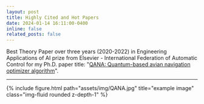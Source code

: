 ```yaml
---
layout: post
title: Highly Cited and Hot Papers
date: 2024-01-14 16:11:00-0400
inline: false
related_posts: false
---
```


Best Theory Paper over three years (2020-2022) in Engineering Applications of AI prize from Elsevier - International Federation of Automatic Control for my Ph.D. paper title: "[QANA: Quantum-based avian navigation optimizer algorithm](https://www.sciencedirect.com/science/article/abs/pii/S0952197621001627)".

***


<div class="row">
    <div class="col-sm mt-3 mt-md-0">
        {% include figure.html path="assets/img/QANA.jpg" title="example image" class="img-fluid rounded z-depth-1" %}
    </div>
</div>
